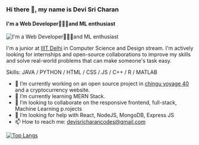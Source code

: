 ### Hi there 👋, my name is Devi Sri Charan
#### I'm a Web Developer👨🏼‍💻and ML enthusiast
![I'm a Web Developer👨🏼‍💻and ML enthusiast](https://user-images.githubusercontent.com/88871184/182323596-22e843cb-d4ea-4db4-9018-36f6a0c1e79c.png)

I'm a junior at [IIIT Delhi](http://iiitd.ac.in) in Computer Science and Design stream. I'm actively looking for internships and open-source collaborations to improve my skills and solve real-world problems that can make someone's task easy.

Skills: JAVA / PYTHON / HTML / CSS / JS / C++ / R / MATLAB

- 🔭 I’m currently working on an open source project in [chingu voyage 40](https://github.com/chingu-voyages/v40-bears-team-36) and a cryptocurrency website. 
- 🌱 I’m currently learning MERN Stack. 
- 👯 I’m looking to collaborate on the responsive frontend, full-stack, Machine Learning p.rojects 
- 🤔 I’m looking for help with React, NodeJS, MongoDB, Express JS 
- 📫 How to reach me: devisricharancodes@gmail.com 

[![Top Langs](https://github-readme-stats.vercel.app/api/top-langs/?username=devisri-charan)](https://github.com/anuraghazra/github-readme-stats)
